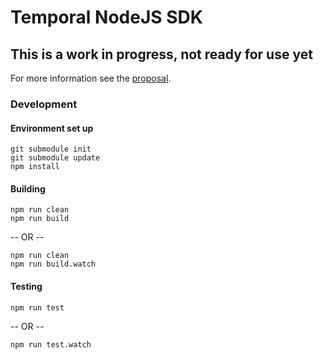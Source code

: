 # Temporal NodeJS SDK

## This is a work in progress, not ready for use yet

For more information see the [proposal](https://github.com/temporalio/proposals/blob/master/node/node-sdk.md).

### Development

#### Environment set up

```
git submodule init
git submodule update
npm install
```

#### Building

```
npm run clean
npm run build
```

-- OR --

```
npm run clean
npm run build.watch
```

#### Testing

```
npm run test
```

-- OR --

```
npm run test.watch
```
